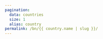 ```yaml
---
pagination:
  data: countries
  size: 1
  alias: country
permalink: /bn/{{ country.name | slug }}/
---
```



